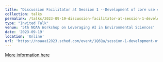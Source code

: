 ```yaml
---
title: "Discussion Facilitator at Session 1 --Development of core use cases in environmental sciences"
collection: talks
permalink: /talks/2023-09-19-discussion-facilitator-at-session-1-development-of
type: "Invited Talk"
venue: '5th NOAA Workshop on Leveraging AI in Environmental Sciences'
date: '2023-09-19'
location: 'Online'
url: 'https://noaaai2023.sched.com/event/1Q6Qa/session-1-development-of-core-use-cases-in-environmental-sciences'
---
```




[More information here](https://noaaai2023.sched.com/event/1Q6Qa/session-1-development-of-core-use-cases-in-environmental-sciences)